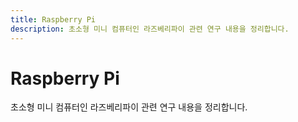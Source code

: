 ```yaml
---
title: Raspberry Pi
description: 초소형 미니 컴퓨터인 라즈베리파이 관련 연구 내용을 정리합니다.
---
```



Raspberry Pi
===


초소형 미니 컴퓨터인 라즈베리파이 관련 연구 내용을 정리합니다.



